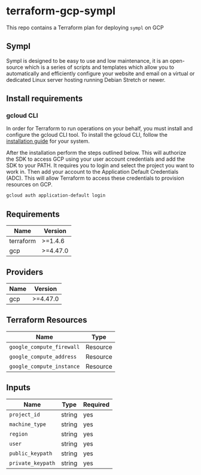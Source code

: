 # terraform-gcp-sympl

This repo contains a Terraform plan for deploying `sympl` on GCP

## Sympl
Sympl is designed to be easy to use and low maintenance, it is an open-source which is a series of scripts and templates which allow you to automatically and efficiently configure your website and email on a virtual or dedicated Linux server hosting running Debian Stretch or newer.

## Install requirements

### gcloud CLI

In order for Terraform to run operations on your behalf, you must install and configure the gcloud CLI tool. To install the gcloud CLI, follow the [installation guide](https://cloud.google.com/sdk/docs/install) for your system.

After the installation perform the steps outlined below. This will authorize the SDK to access GCP using your user account credentials and add the SDK to your PATH. It requires you to login and select the project you want to work in. Then add your account to the Application Default Credentials (ADC). This will allow Terraform to access these credentials to provision resources on GCP.

```bash
gcloud auth application-default login
```

## Requirements

| Name | Version |
| ---- | ------- |
| terraform | >=1.4.6 |
| gcp | >=4.47.0 |

## Providers

|Name | Version |
| --- | ------- |
| gcp | >=4.47.0 |

## Terraform Resources

| Name | Type |
| ---------| ------------|
| `google_compute_firewall` | Resource |
| `google_compute_address` | Resource |
| `google_compute_instance` | Resource |

## Inputs

| Name |  Type | Required|
| ---- |  ---- | ------- |
| `project_id` |  string | yes
| `machine_type` | string | yes |
| `region` | string | yes |
| `user` |  string | yes
| `public_keypath` |  string | yes |
| `private_keypath` | string | yes |
